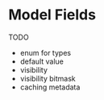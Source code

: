 # Model Fields

TODO

- enum for types
- default value
- visibility
- visibility bitmask
- caching metadata
